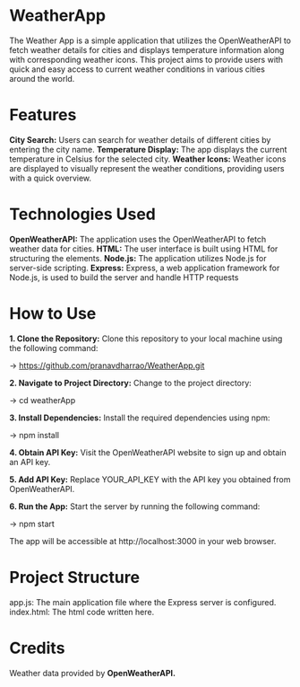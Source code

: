 # WeatherApp

The Weather App is a simple application that utilizes the OpenWeatherAPI to fetch weather details for cities and displays temperature information along with corresponding weather icons. This project aims to provide users with quick and easy access to current weather conditions in various cities around the world.

# Features


**City Search:** Users can search for weather details of different cities by entering the city name.
**Temperature Display:** The app displays the current temperature in Celsius for the selected city.
**Weather Icons:** Weather icons are displayed to visually represent the weather conditions, providing users with a quick overview.

# Technologies Used

**OpenWeatherAPI:** The application uses the OpenWeatherAPI to fetch weather data for cities.
**HTML:** The user interface is built using HTML for structuring the elements.
**Node.js:** The application utilizes Node.js for server-side scripting.
**Express:** Express, a web application framework for Node.js, is used to build the server and handle HTTP requests

# How to Use

**1. Clone the Repository:** Clone this repository to your local machine using the following command:

-> https://github.com/pranavdharrao/WeatherApp.git

**2. Navigate to Project Directory:** Change to the project directory:

-> cd weatherApp

**3. Install Dependencies:** Install the required dependencies using npm:

-> npm install

**4. Obtain API Key:** Visit the OpenWeatherAPI website to sign up and obtain an API key.

**5. Add API Key:** Replace YOUR_API_KEY with the API key you obtained from OpenWeatherAPI.

**6. Run the App:** Start the server by running the following command:

-> npm start

The app will be accessible at http://localhost:3000 in your web browser.


# Project Structure
app.js: The main application file where the Express server is configured.
index.html: The html code written here.

# Credits

Weather data provided by **OpenWeatherAPI.**

